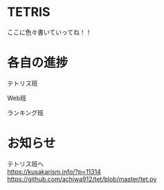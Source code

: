 # TETRIS
ここに色々書いていってね！！
# 各自の進捗 
テトリス班

Web班

ランキング班

# お知らせ
テトリス班へ  
https://kusakarism.info/?p=11314  
https://github.com/achiwa912/tet/blob/master/tet.py
